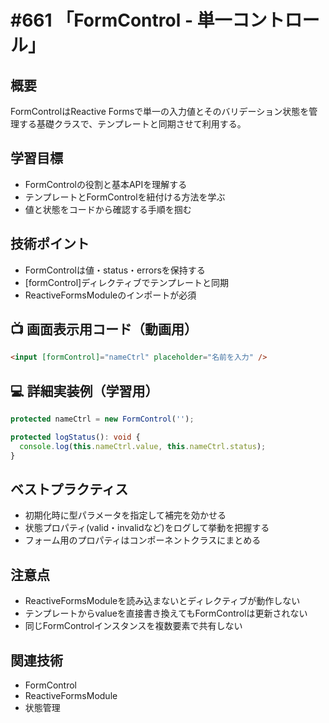 # #661 「FormControl - 単一コントロール」

## 概要
FormControlはReactive Formsで単一の入力値とそのバリデーション状態を管理する基礎クラスで、テンプレートと同期させて利用する。

## 学習目標
- FormControlの役割と基本APIを理解する
- テンプレートとFormControlを紐付ける方法を学ぶ
- 値と状態をコードから確認する手順を掴む

## 技術ポイント
- FormControlは値・status・errorsを保持する
- [formControl]ディレクティブでテンプレートと同期
- ReactiveFormsModuleのインポートが必須

## 📺 画面表示用コード（動画用）
```html
<input [formControl]="nameCtrl" placeholder="名前を入力" />
```

## 💻 詳細実装例（学習用）
```typescript
protected nameCtrl = new FormControl('');

protected logStatus(): void {
  console.log(this.nameCtrl.value, this.nameCtrl.status);
}
```

## ベストプラクティス
- 初期化時に型パラメータを指定して補完を効かせる
- 状態プロパティ(valid・invalidなど)をログして挙動を把握する
- フォーム用のプロパティはコンポーネントクラスにまとめる

## 注意点
- ReactiveFormsModuleを読み込まないとディレクティブが動作しない
- テンプレートからvalueを直接書き換えてもFormControlは更新されない
- 同じFormControlインスタンスを複数要素で共有しない

## 関連技術
- FormControl
- ReactiveFormsModule
- 状態管理
